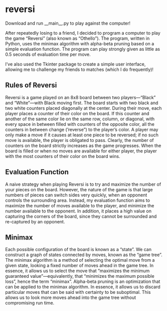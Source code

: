 # reversi

Download and run \_\_main\_\_.py to play against the computer!

After repeatedly losing to a friend, I decided to program a computer to play the game “Reversi” (also known as “Othello”). The program, written in Python, uses the minimax algorithm with alpha-beta pruning based on a simple evaluation function. The program can play strongly given as little as 0.5 seconds of evaluation time per move.

I’ve also used the Tkinter package to create a simple user interface, allowing me to challenge my friends to matches (which I do frequently)!

## Rules of Reversi
Reversi is a game played on an 8x8 board between two players—“Black” and “White”—with Black moving first. The board starts with two black and two white counters placed diagonally at the center.
During their move, each player places a counter of their color on the board. If this counter and another of the same color lie on the same row, column, or diagonal, with every space in between filled with counters of the opposite color, all the counters in between change (’reverse”) to the player’s color. A player may only make a move if it causes at least one piece to be reversed; if no such move is available, the player is obligated to pass.
Clearly, the number of counters on the board strictly increases as the game progresses. When the board is filled or when no moves are available for either player, the player with the most counters of their color on the board wins.

## Evaluation Function
A naive strategy when playing Reversi is to try and maximize the number of your pieces on the board. However, the nature of the game is that large numbers of pieces can switch sides very quickly, when an opponent controls the surrounding area.
Instead, my evaluation function aims to maximize the number of moves available to the player, and minimize the number available to the opponent. In addition, it places a high value on capturing the corners of the board, since they cannot be surrounded and re-captured by an opponent.

## Minimax
Each possible configuration of the board is known as a “state”. We can construct a graph of states connected by moves, known as the “game tree”. The minimax algorithm is a method of selecting the optimal move from a given state, looking a fixed number of moves ahead in the game tree. In essence, it allows us to select the move that “maximizes the minimum guaranteed value”—equivalently, that “minimizes the maximum possible loss”, hence the term “minimax”.
Alpha-beta pruning is an optimization that can be applied to the minimax algorithm. In essence, it allows us to discard particular moves that can be said with certainty to be suboptimal. This allows us to look more moves ahead into the game tree without compromising run time.
